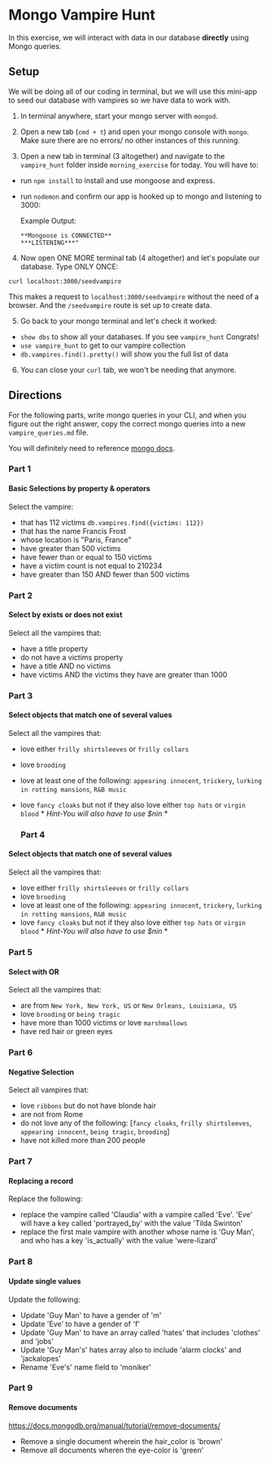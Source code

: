 # Mongo Vampire Hunt

In this exercise, we will interact with data in our database **directly** using Mongo queries.

## Setup

We will be doing all of our coding in terminal, but we will use this mini-app to seed our database with vampires so we have data to work with.

1. In terminal anywhere, start your mongo server with `mongod`.

2. Open a new tab (`cmd + t`) and open your mongo console with `mongo`. Make sure there are no errors/ no other instances of this running.

3. Open a new tab in terminal (3 altogether) and navigate to the `vampire_hunt` folder inside `morning_exercise` for today. You will have to:

  - run `npm install` to install and use mongoose and express.
  - run `nodemon` and confirm our app is hooked up to mongo and listening to 3000:

    Example Output:
    ```
    **Mongoose is CONNECTED**
    ***LISTENING***"
    ```

4. Now open ONE MORE terminal tab (4 altogether) and let's populate our database. Type ONLY ONCE:

  ```
  curl localhost:3000/seedvampire
  ```

  This makes a request to `localhost:3000/seedvampire` without the need of a browser. And the `/seedvampire` route is set up to create data.

5. Go back to your mongo terminal and let's check it worked:
  - `show dbs` to show all your databases. If you see `vampire_hunt` Congrats!
  - `use vampire_hunt` to get to our vampire collection
  - `db.vampires.find().pretty()` will show you the full list of data

6. You can close your `curl` tab, we won't be needing that anymore.


## Directions

For the following parts, write mongo queries in your CLI, and when you figure out the right answer, copy the correct mongo queries into a new `vampire_queries.md` file.

You will definitely need to reference [mongo docs]([https://docs.mongodb.org/manual/reference/operator/query/#query-selectors]).

### Part 1
#### Basic Selections by property & operators

Select the vampire:

  - that has 112 victims `db.vampires.find({victims: 112})`
  - that has the name Francis Frost
  - whose location is "Paris, France"
  - have greater than 500 victims
  - have fewer than or equal to 150 victims
  - have a victim count is not equal to 210234
  - have greater than 150 AND fewer than 500 victims

### Part 2
#### Select by exists or does not exist
Select all the vampires that:

  - have a title property
  - do not have a victims property
  - have a title AND no victims
  - have victims AND the victims they have are greater than 1000

### Part 3
#### Select objects that match one of several values
Select all the vampires that:

  - love either `frilly shirtsleeves` or `frilly collars`
  - love `brooding`
  - love at least one of the following: `appearing innocent`, `trickery`, `lurking in rotting mansions`, `R&B music`
  - love `fancy cloaks` but not if they also love either `top hats` or `virgin blood`
    \* *Hint-You will also have to use $nin* \*

    ### Part 4
#### Select objects that match one of several values
Select all the vampires that:

  - love either `frilly shirtsleeves` or `frilly collars`
  - love `brooding`
  - love at least one of the following: `appearing innocent`, `trickery`, `lurking in rotting mansions`, `R&B music`
  - love `fancy cloaks` but not if they also love either `top hats` or `virgin blood`
    \* *Hint-You will also have to use $nin* \*

### Part 5
#### Select with OR
Select all the vampires that:

  - are from `New York, New York, US` or `New Orleans, Louisiana, US`  
  - love `brooding` or `being tragic`  
  - have more than 1000 victims or love `marshmallows`  
  - have red hair or green eyes  

### Part 6
#### Negative Selection
Select all vampires that:  

  - love `ribbons` but do not have blonde hair  
  - are not from Rome  
  - do not love any of the following:
  [`fancy cloaks`, `frilly shirtsleeves`, `appearing innocent`, `being tragic`, `brooding`]  
  - have not killed more than 200 people  

### Part 7
#### Replacing a record
Replace the following:  

  - replace the vampire called 'Claudia' with a vampire called 'Eve'. 'Eve' will have a key called 'portrayed_by' with the value 'Tilda Swinton'  
  - replace the first male vampire with another whose name is 'Guy Man', and who has a key 'is_actually' with the value 'were-lizard'

### Part 8
#### Update single values
Update the following:

  - Update 'Guy Man' to have a gender of 'm'  
  - Update 'Eve' to have a gender of 'f'  
  - Update 'Guy Man' to have an array called 'hates' that includes 'clothes' and 'jobs'  
  - Update 'Guy Man's' hates array also to include 'alarm clocks' and 'jackalopes'
  - Rename 'Eve's' name field to 'moniker'

### Part 9
#### Remove documents
https://docs.mongodb.org/manual/tutorial/remove-documents/

  - Remove a single document wherein the hair_color is 'brown'
  - Remove all documents wheren the eye-color is 'green'
